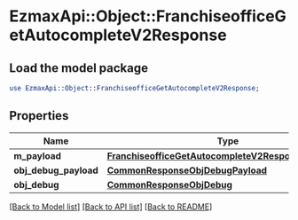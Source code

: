 # EzmaxApi::Object::FranchiseofficeGetAutocompleteV2Response

## Load the model package
```perl
use EzmaxApi::Object::FranchiseofficeGetAutocompleteV2Response;
```

## Properties
Name | Type | Description | Notes
------------ | ------------- | ------------- | -------------
**m_payload** | [**FranchiseofficeGetAutocompleteV2ResponseMPayload**](FranchiseofficeGetAutocompleteV2ResponseMPayload.md) |  | 
**obj_debug_payload** | [**CommonResponseObjDebugPayload**](CommonResponseObjDebugPayload.md) |  | [optional] 
**obj_debug** | [**CommonResponseObjDebug**](CommonResponseObjDebug.md) |  | [optional] 

[[Back to Model list]](../README.md#documentation-for-models) [[Back to API list]](../README.md#documentation-for-api-endpoints) [[Back to README]](../README.md)


